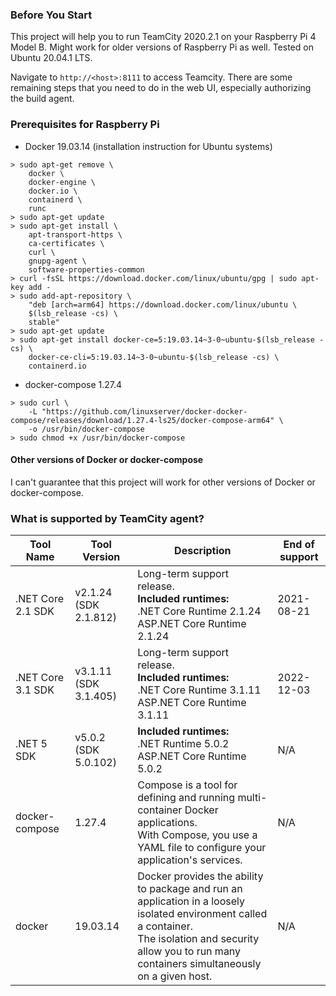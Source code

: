 ### Before You Start
This project will help you to run TeamCity 2020.2.1 on your Raspberry Pi 4 Model B.
Might work for older versions of Raspberry Pi as well.
Tested on Ubuntu 20.04.1 LTS.

Navigate to `http://<host>:8111` to access Teamcity. There are some remaining steps
that you need to do in the web UI, especially authorizing the build agent.

### Prerequisites for Raspberry Pi
- Docker 19.03.14 (installation instruction for Ubuntu systems)
```
> sudo apt-get remove \
    docker \
    docker-engine \
    docker.io \
    containerd \
    runc
> sudo apt-get update
> sudo apt-get install \
    apt-transport-https \
    ca-certificates \
    curl \
    gnupg-agent \
    software-properties-common
> curl -fsSL https://download.docker.com/linux/ubuntu/gpg | sudo apt-key add -
> sudo add-apt-repository \
    "deb [arch=arm64] https://download.docker.com/linux/ubuntu \
    $(lsb_release -cs) \
    stable"
> sudo apt-get update
> sudo apt-get install docker-ce=5:19.03.14~3-0~ubuntu-$(lsb_release -cs) \
    docker-ce-cli=5:19.03.14~3-0~ubuntu-$(lsb_release -cs) \
    containerd.io
```
- docker-compose 1.27.4
```
> sudo curl \
    -L "https://github.com/linuxserver/docker-docker-compose/releases/download/1.27.4-ls25/docker-compose-arm64" \
    -o /usr/bin/docker-compose
> sudo chmod +x /usr/bin/docker-compose
```

#### Other versions of Docker or docker-compose
I can't guarantee that this project will work for other versions of Docker or docker-compose.

### What is supported by TeamCity agent?
| Tool Name | Tool Version | Description | End of support |
| --------- | ------------ | ----------- | -------------- |
| .NET Core 2.1 SDK | v2.1.24 (SDK 2.1.812) | Long-term support release.<br>**Included runtimes:**<br>.NET Core Runtime 2.1.24<br>ASP.NET Core Runtime 2.1.24 | 2021-08-21 |
| .NET Core 3.1 SDK | v3.1.11 (SDK 3.1.405) | Long-term support release.<br>**Included runtimes:**<br>.NET Core Runtime 3.1.11<br>ASP.NET Core Runtime 3.1.11 | 2022-12-03 |
| .NET 5 SDK | v5.0.2 (SDK 5.0.102) | **Included runtimes:**<br>.NET Runtime 5.0.2<br>ASP.NET Core Runtime 5.0.2 | N/A |
| docker-compose | 1.27.4 | Compose is a tool for defining and running multi-container Docker applications.<br>With Compose, you use a YAML file to configure your application's services. | N/A |
| docker | 19.03.14 | Docker provides the ability to package and run an application in a loosely isolated environment called a container.<br>The isolation and security allow you to run many containers simultaneously on a given host. | N/A |
